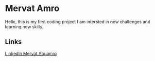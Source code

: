# Mervat Amro

Hello, this is my first coding project
I am intersted in new challenges and learning new skills.
## Links
[LinkedIn Mervat Abuamro](https://www.linkedin.com/in/mervat-abuamro)
